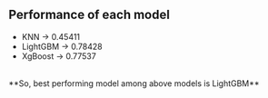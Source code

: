## Performance of each model
- KNN -> 0.45411
- LightGBM -> 0.78428
- XgBoost -> 0.77537
<br/>
**So, best performing model among above models is LightGBM**
